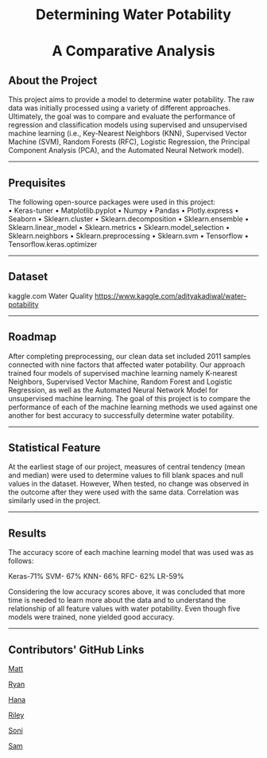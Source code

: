 <h1 align=center> Determining Water Potability
<h1 align=center> A Comparative Analysis

## About the Project
This project aims to provide a model to determine water potability. The raw data was initially processed using a variety of different approaches. Ultimately, the goal was to compare and evaluate the performance of regression and classification models using supervised and unsupervised machine learning (i.e., Key-Nearest Neighbors (KNN), Supervised Vector Machine (SVM), Random Forests (RFC), Logistic Regression, the Principal Component Analysis (PCA), and the Automated Neural Network model).
<hr>

## Prequisites
The following open-source packages were used in this project:   
•	Keras-tuner
•	Matplotlib.pyplot
•	Numpy
•	Pandas
•	Plotly.express
•	Seaborn
•	Sklearn.cluster
•	Sklearn.decomposition
•	Sklearn.ensemble
•	Sklearn.linear_model
•	Sklearn.metrics
•	Sklearn.model_selection
•	Sklearn.neighbors
•	Sklearn.preprocessing
•	Sklearn.svm
•	Tensorflow
•	Tensorflow.keras.optimizer

<hr>

## Dataset
kaggle.com
Water Quality
https://www.kaggle.com/adityakadiwal/water-potability
<hr>

## Roadmap
After completing preprocessing, our clean data set included 2011 samples connected with nine factors that affected water potability. Our approach trained four models of supervised machine learning namely K-nearest Neighbors, Supervised Vector Machine, Random Forest and Logistic Regression, as well as the Automated Neural Network Model for unsupervised machine learning. The goal of this project is to compare the performance of each of the machine learning methods we used against one another for best accuracy to successfully determine water potability.
<hr>

## Statistical Feature
At the earliest stage of our project, measures of central tendency (mean and median) were used to determine values to fill blank spaces and null values in the dataset. However, When tested, no change was observed in the outcome after they were used with the same data. Correlation was similarly used in the project.

<hr>

## Results
The accuracy score of each machine learning model that was used was as follows:

Keras-71%
SVM- 67%
KNN- 66%
RFC- 62%
LR-59%

Considering the low accuracy scores above, it was concluded that more time is needed to learn more about the data and to understand the relationship of all feature values with water potability. Even though five models were trained, none yielded good accuracy. 


<hr>

## Contributors' GitHub Links

[Matt](https://github.com/mjcarlson628)

[Ryan](https://github.com/Ryan-Malin)

[Hana](https://github.com/hanapadua)

[Riley](https://github.com/NCSUducker)

[Soni](https://github.com/SoniMohandas)

[Sam](https://github.com/datachor)
